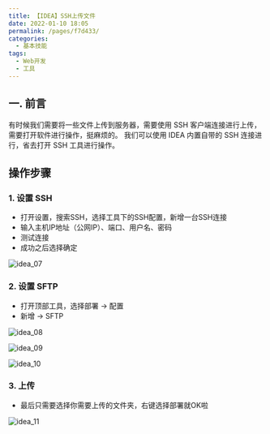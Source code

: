 ```yaml
---
title: 【IDEA】SSH上传文件
date: 2022-01-10 18:05
permalink: /pages/f7d433/
categories:
  - 基本技能
tags:
  - Web开发
  - 工具
---
```


## 一. 前言

有时候我们需要将一些文件上传到服务器，需要使用 SSH 客户端连接进行上传，需要打开软件进行操作，挺麻烦的。
我们可以使用 IDEA 内置自带的 SSH 连接进行，省去打开 SSH 工具进行操作。

## 操作步骤

### 1. 设置 SSH

- 打开设置，搜索SSH，选择工具下的SSH配置，新增一台SSH连接
- 输入主机IP地址（公网IP）、端口、用户名、密码
- 测试连接
- 成功之后选择确定

![idea_07](https://cdn.staticaly.com/gh/oliver556/image-hosting@master/20220110/idea_07.6ifuwc6tw8s0.jpg)

### 2. 设置 SFTP

- 打开顶部工具，选择部署 → 配置
- 新增 → SFTP

![idea_08](https://cdn.staticaly.com/gh/oliver556/image-hosting@master/20220110/idea_08.5a07muieyfg0.jpg)

![idea_09](https://cdn.staticaly.com/gh/oliver556/image-hosting@master/20220110/idea_09.23psmkkwk42o.jpg)

![idea_10](https://cdn.staticaly.com/gh/oliver556/image-hosting@master/20220110/idea_10.5ydei66r3ic.jpg)

### 3. 上传

- 最后只需要选择你需要上传的文件夹，右键选择部署就OK啦

![idea_11](https://cdn.staticaly.com/gh/oliver556/image-hosting@master/20220110/idea_11.241pjawngtls.jpg)
